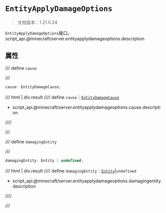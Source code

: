# `EntityApplyDamageOptions`

> 文档版本：1.21.0.24

`EntityApplyDamageOptions`接口。script_api.@minecraft/server.entityapplydamageoptions.description

## 属性

/// define
`cause`


///

```js
cause: EntityDamageCause;
```

/// html | div.result
//// define
`cause`：[`EntityDamageCause`](./entitydamagecause.md)

- script_api.@minecraft/server.entityapplydamageoptions.cause.description


////

///


/// define
`damagingEntity`


///

```js
damagingEntity: Entity | undefined;
```

/// html | div.result
//// define
`damagingEntity`：[`Entity`](./entity.md)|`undefined`

- script_api.@minecraft/server.entityapplydamageoptions.damagingentity.description


////

///

